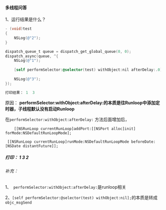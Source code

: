 #### 多线程问答



1、运行结果是什么？

```objective-c
- (void)test
{
    NSLog(@"2");
}

dispatch_queue_t queue = dispatch_get_global_queue(0, 0);
dispatch_async(queue, ^{
    NSLog(@"1");
    
    [self performSelector:@selector(test) withObject:nil afterDelay:.0];
    
    NSLog(@"3");
});

打印结果： 1  3
```

原因： **performSelector:withObject:afterDelay:的本质是往Runloop中添加定时器，子线程默认没有启动Runloop**

在`performSelector:withObject:afterDelay:` 方法后面增加后，

`    [[NSRunLoop currentRunLoop]addPort:[[NSPort alloc]init] forMode:NSDefaultRunLoopMode];`

 ` [[NSRunLoop currentRunLoop]runMode:NSDefaultRunLoopMode beforeDate:[NSDate distantFuture]];`

##### 打印： 1  3  2

###### 补充： 

1、` performSelector:withObject:afterDelay:`是runloop相关

2、`[self performSelector:@selector(test) withObject:nil];`的本质是转成`objc_msgSend`


